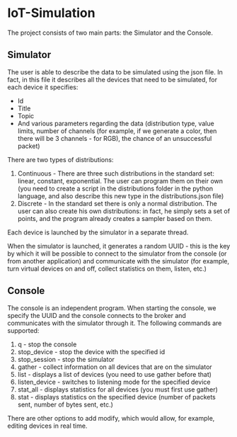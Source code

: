 # IoT-Simulation
The project consists of two main parts: the Simulator and the Console.

## Simulator
The user is able to describe the data to be simulated using the json file. In fact, in this file it describes all the devices that need to be simulated, for each device it specifies:
- Id
- Title
- Topic
- And various parameters regarding the data (distribution type, value limits, number of channels (for example, if we generate a color, then there will be 3 channels - for RGB), the chance of an unsuccessful packet)

There are two types of distributions:
1. Continuous - There are three such distributions in the standard set: linear, constant, exponential. The user can program them on their own (you need to create a script in the distributions folder in the python language, and also describe this new type in the distributions.json file)
2. Discrete - In the standard set there is only a normal distribution. The user can also create his own distributions: in fact, he simply sets a set of points, and the program already creates a sampler based on them.

Each device is launched by the simulator in a separate thread.

When the simulator is launched, it generates a random UUID - this is the key by which it will be possible to connect to the simulator from the console (or from another application) and communicate with the simulator (for example, turn virtual devices on and off, collect statistics on them, listen, etc.)

## Console
The console is an independent program. When starting the console, we specify the UUID and the console connects to the broker and communicates with the simulator through it. The following commands are supported:
1. q - stop the console
2. stop_device - stop the device with the specified id
3. stop_session - stop the simulator
4. gather - collect information on all devices that are on the simulator
5. list - displays a list of devices (you need to use gather before that)
6. listen_device - switches to listening mode for the specified device
7. stat_all - displays statistics for all devices (you must first use gather)
8. stat - displays statistics on the specified device (number of packets sent, number of bytes sent, etc.)

There are other options to add modify, which would allow, for example, editing devices in real time.

